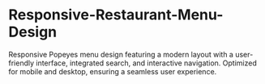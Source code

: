 # Responsive-Restaurant-Menu-Design
Responsive Popeyes menu design featuring a modern layout with a user-friendly interface, integrated search, and interactive navigation. Optimized for mobile and desktop, ensuring a seamless user experience.
